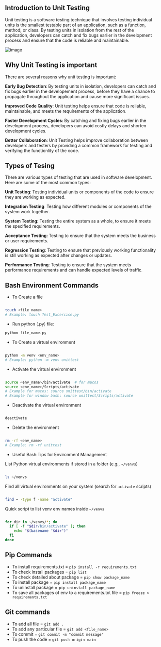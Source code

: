## Introduction to Unit Testing

Unit testing is a software testing technique that involves testing individual units is the smallest testable part of an application, such as a function, method, or class. By testing units in isolation from the rest of the application, developers can catch and fix bugs earlier in the development process and ensure that the code is reliable and maintainable.

![image](https://github.com/user-attachments/assets/a244664f-74c2-4682-b211-7dc216dc636d)


## Why Unit Testing is important

There are several reasons why unit testing is important:

**Early Bug Detection**: By testing units in isolation, developers can catch and fix bugs earlier in the developement process, before they have a chance to propagate throughout the application and cause more significant issues.

**Improved Code Quality**: Unit testing helps ensure that code is reliable, maintainable, and meets the requirements of the application.

**Faster Development Cycles**: By catching and fixing bugs earlier in the development process, developers can avoid costly delays and shorten development cycles.

**Better Collaboration**: Unit Testing helps improve collaboration between developers and testers by providing a common framework for testing and verifying the functionlity of the code.


## Types of Tesing

There are various types of testing that are used in software development. Here are some of the most common types:

**Unit Testing**: Testing individual  units or components of the code to ensure they are working as expected.

**Integration Testing**: Testing how different modules or components of the system work together.

**System Testing**: Testing the entire system as a whole, to ensure it meets the specified requirements.

**Acceptance Testing**: Testing to ensure that the system meets the business or user requirements.

**Regression Testing**: Testing to ensure that previously working functionality is still working as expected after changes or updates.

**Performance Testing**: Testing to ensure that the system meets performance requirements and can handle expected levels of traffic.


## Bash Environment Commands

- To Create a file

```bash

touch <file_name>
# Example: touch Test_Excercise.py
```

- Run python (.py) file:

```bash
python file_name.py

```

- To Create a virtual environment

```bash

python -m venv <env_name>
# Example: python -m venv unittest
```

- Activate the virtual environment

```bash

source <env_name>/bin/activate  # for macos
source <env_name>/Scripts/activate
# Example for macos: source unittest/bin/activate
# Example for window bash: source unittest/Scripts/activate
```
- Deactivate the virtual environment

```bash

deactivate
```

- Delete the environment

```bash

rm -rf <env_name>
# Example: rm -rf unittest
```

- Useful Bash Tips for Environment Management

List Python virtual environments if stored in a folder (e.g., `~/venvs`)

```bash

ls ~/venvs
```

Find all virtual environments on your system (search for `activate` scripts)

```bash

find ~ -type f -name "activate"
```

Quick script to list venv env names inside `~/venvs`

```bash

for dir in ~/venvs/*; do
  if [ -f "$dir/bin/activate" ]; then
    echo "$(basename "$dir")"
  fi
done
```

## Pip Commands

- To install requirements.txt = `pip install -r requirements.txt`
- To check install packages = `pip list`
- To check detailed about package = `pip show package_name`
- To install package = `pip install package_name`
- To uninstall package = `pip uninstall package_name`
- To save all packages of env to a requirements.txt file = `pip freeze > requirements.txt`

## Git commands

- To add all file = `git add .`
- To add any particular file = `git add <file_name>`
- To commit = `git commit -m "commit message"`
- To push the code = `git push origin main`
